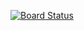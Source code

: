 [![Board Status](https://dev.azure.com/khaledulislam/dfc665f9-303c-40c3-a381-6621e926633d/b41c82ce-eaec-4d6c-a0c5-5eda7560cbdb/_apis/work/boardbadge/e3c1cd64-6a2f-472b-bf31-889c0bd9a8ef)](https://dev.azure.com/khaledulislam/dfc665f9-303c-40c3-a381-6621e926633d/_boards/board/t/b41c82ce-eaec-4d6c-a0c5-5eda7560cbdb/Microsoft.RequirementCategory)